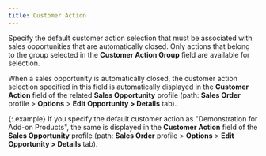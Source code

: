 ```yaml
---
title: Customer Action
---
```



Specify the default customer action selection that must be associated  with sales opportunities that are automatically closed. Only actions that  belong to the group selected in the **Customer 
 Action Group** field are available for selection.


When a sales opportunity is automatically closed, the customer action  selection specified in this field is automatically displayed in the **Customer Action** field of the related  **Sales Opportunity** profile (path:  **Sales Order** profile > **Options** > **Edit 
 Opportunity &gt; Details** tab).


{:.example}
If you specify the default customer action  as "Demonstration for Add-on Products", the same is displayed  in the **Customer Action** field of  the **Sales Opportunity** profile  (path: **Sales Order** profile >  **Options** > **Edit 
 Opportunity &gt; Details** tab).
